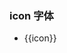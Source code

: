### icon 字体

<ul class="icon-list">
	<li v-for="icon in iconlist">
		<span>
			<i :class="icon"></i>
			{{icon}}
		</span>
	</li>
</ul>

<script type="text/javascript">
	export default {
		data(){
			return {
				iconlist:[
					'gl-icon-full-screen',
					'gl-icon-arrow-up-down',
					'gl-icon-pan',
					'gl-icon-plus',
					'gl-icon-search',
					'gl-icon-upload',
					'gl-icon-truck',
					'gl-icon-car',
					'gl-icon-clock',
					'gl-icon-operation',
					'gl-icon-lock',
					'gl-icon-prople',
					'gl-icon-star',
					'gl-icon-tip',
					'gl-icon-position',
					'gl-icon-shutdown',
					'gl-icon-history',
					'gl-icon-menu',

				]
			}
		}
	}

</script>